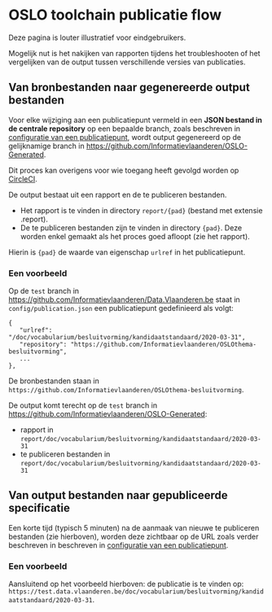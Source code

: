 # OSLO toolchain publicatie flow

Deze pagina is louter illustratief voor eindgebruikers.

Mogelijk nut is het nakijken van rapporten tijdens het troubleshooten of het vergelijken van de output tussen verschillende versies van publicaties.

## Van bronbestanden naar gegenereerde output bestanden

Voor elke wijziging aan een publicatiepunt vermeld in een **JSON bestand in de centrale repository** op een bepaalde branch, zoals beschreven in [configuratie van een publicatiepunt](configuratie-van-een-publicatiepunt.md),
wordt output gegenereerd op de gelijknamige branch in https://github.com/Informatievlaanderen/OSLO-Generated.

Dit proces kan overigens voor wie toegang heeft gevolgd worden op [CircleCI](https://circleci.com/gh/Informatievlaanderen/Data.Vlaanderen.be).

De output bestaat uit een rapport en de te publiceren bestanden.
- Het rapport is te vinden in directory `report/{pad}` (bestand met extensie .report).
- De te publiceren bestanden zijn te vinden in directory `{pad}`. Deze worden enkel gemaakt als het proces goed afloopt (zie het rapport).

Hierin is `{pad}` de waarde van eigenschap `urlref` in het publicatiepunt.

### Een voorbeeld

Op de `test` branch in https://github.com/Informatievlaanderen/Data.Vlaanderen.be staat in `config/publication.json`
een publicatiepunt gedefinieerd als volgt:
```
{
   "urlref": "/doc/vocabularium/besluitvorming/kandidaatstandaard/2020-03-31",
   "repository": "https://github.com/Informatievlaanderen/OSLOthema-besluitvorming",
   ...
},
```

De bronbestanden staan in `https://github.com/Informatievlaanderen/OSLOthema-besluitvorming`.

De output komt terecht op de `test` branch in https://github.com/Informatievlaanderen/OSLO-Generated:
- rapport in `report/doc/vocabularium/besluitvorming/kandidaatstandaard/2020-03-31` 
- te publiceren bestanden in `report/doc/vocabularium/besluitvorming/kandidaatstandaard/2020-03-31` 

## Van output bestanden naar gepubliceerde specificatie

Een korte tijd (typisch 5 minuten) na de aanmaak van nieuwe te publiceren bestanden (zie hierboven), worden deze zichtbaar
op de URL zoals verder beschreven in beschreven in [configuratie van een publicatiepunt](configuratie-van-een-publicatiepunt.md).

### Een voorbeeld

Aansluitend op het voorbeeld hierboven: de publicatie is te vinden op:
`https://test.data.vlaanderen.be/doc/vocabularium/besluitvorming/kandidaatstandaard/2020-03-31`.
